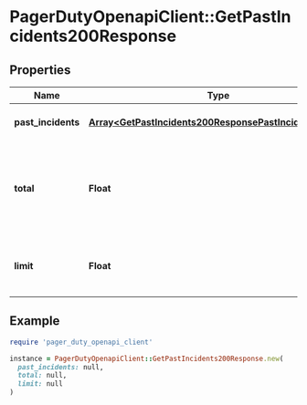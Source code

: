 # PagerDutyOpenapiClient::GetPastIncidents200Response

## Properties

| Name | Type | Description | Notes |
| ---- | ---- | ----------- | ----- |
| **past_incidents** | [**Array&lt;GetPastIncidents200ResponsePastIncidentsInner&gt;**](GetPastIncidents200ResponsePastIncidentsInner.md) | Aggregate of past incidents | [optional] |
| **total** | **Float** | The total number of Past Incidents if the total parameter was set in the request | [optional] |
| **limit** | **Float** | The maximum number of Incidents requested | [optional] |

## Example

```ruby
require 'pager_duty_openapi_client'

instance = PagerDutyOpenapiClient::GetPastIncidents200Response.new(
  past_incidents: null,
  total: null,
  limit: null
)
```

